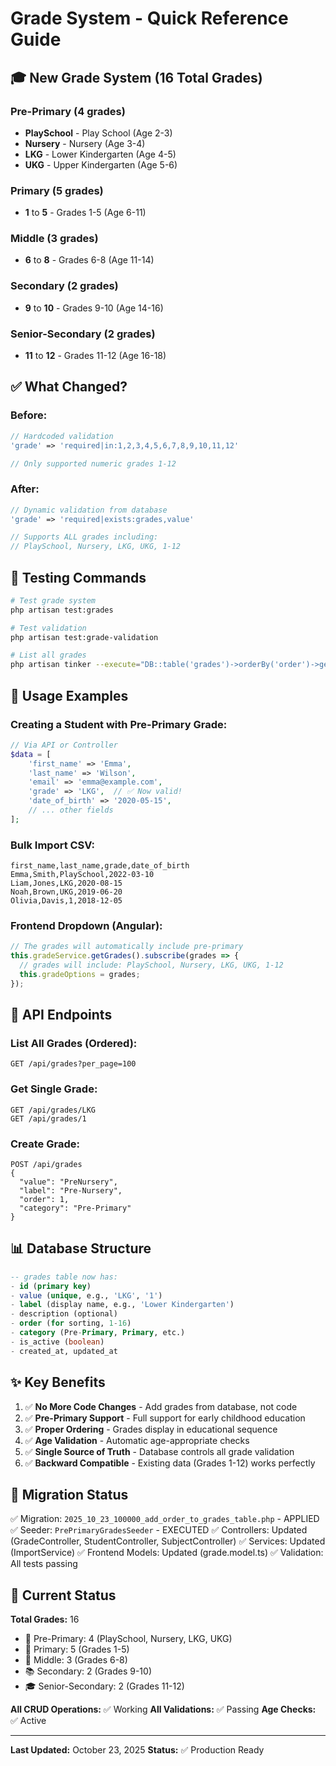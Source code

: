 # Grade System - Quick Reference Guide

## 🎓 New Grade System (16 Total Grades)

### Pre-Primary (4 grades)
- **PlaySchool** - Play School (Age 2-3)
- **Nursery** - Nursery (Age 3-4)
- **LKG** - Lower Kindergarten (Age 4-5)
- **UKG** - Upper Kindergarten (Age 5-6)

### Primary (5 grades)
- **1** to **5** - Grades 1-5 (Age 6-11)

### Middle (3 grades)
- **6** to **8** - Grades 6-8 (Age 11-14)

### Secondary (2 grades)
- **9** to **10** - Grades 9-10 (Age 14-16)

### Senior-Secondary (2 grades)
- **11** to **12** - Grades 11-12 (Age 16-18)

## ✅ What Changed?

### Before:
```php
// Hardcoded validation
'grade' => 'required|in:1,2,3,4,5,6,7,8,9,10,11,12'

// Only supported numeric grades 1-12
```

### After:
```php
// Dynamic validation from database
'grade' => 'required|exists:grades,value'

// Supports ALL grades including:
// PlaySchool, Nursery, LKG, UKG, 1-12
```

## 🧪 Testing Commands

```bash
# Test grade system
php artisan test:grades

# Test validation
php artisan test:grade-validation

# List all grades
php artisan tinker --execute="DB::table('grades')->orderBy('order')->get(['value','label','category'])"
```

## 📝 Usage Examples

### Creating a Student with Pre-Primary Grade:
```php
// Via API or Controller
$data = [
    'first_name' => 'Emma',
    'last_name' => 'Wilson',
    'email' => 'emma@example.com',
    'grade' => 'LKG',  // ✅ Now valid!
    'date_of_birth' => '2020-05-15',
    // ... other fields
];
```

### Bulk Import CSV:
```csv
first_name,last_name,grade,date_of_birth
Emma,Smith,PlaySchool,2022-03-10
Liam,Jones,LKG,2020-08-15
Noah,Brown,UKG,2019-06-20
Olivia,Davis,1,2018-12-05
```

### Frontend Dropdown (Angular):
```typescript
// The grades will automatically include pre-primary
this.gradeService.getGrades().subscribe(grades => {
  // grades will include: PlaySchool, Nursery, LKG, UKG, 1-12
  this.gradeOptions = grades;
});
```

## 🔄 API Endpoints

### List All Grades (Ordered):
```
GET /api/grades?per_page=100
```

### Get Single Grade:
```
GET /api/grades/LKG
GET /api/grades/1
```

### Create Grade:
```
POST /api/grades
{
  "value": "PreNursery",
  "label": "Pre-Nursery",
  "order": 1,
  "category": "Pre-Primary"
}
```

## 📊 Database Structure

```sql
-- grades table now has:
- id (primary key)
- value (unique, e.g., 'LKG', '1')
- label (display name, e.g., 'Lower Kindergarten')
- description (optional)
- order (for sorting, 1-16)
- category (Pre-Primary, Primary, etc.)
- is_active (boolean)
- created_at, updated_at
```

## ✨ Key Benefits

1. ✅ **No More Code Changes** - Add grades from database, not code
2. ✅ **Pre-Primary Support** - Full support for early childhood education
3. ✅ **Proper Ordering** - Grades display in educational sequence
4. ✅ **Age Validation** - Automatic age-appropriate checks
5. ✅ **Single Source of Truth** - Database controls all grade validation
6. ✅ **Backward Compatible** - Existing data (Grades 1-12) works perfectly

## 🚀 Migration Status

✅ Migration: `2025_10_23_100000_add_order_to_grades_table.php` - APPLIED
✅ Seeder: `PrePrimaryGradesSeeder` - EXECUTED
✅ Controllers: Updated (GradeController, StudentController, SubjectController)
✅ Services: Updated (ImportService)
✅ Frontend Models: Updated (grade.model.ts)
✅ Validation: All tests passing

## 🎯 Current Status

**Total Grades:** 16
- 🧸 Pre-Primary: 4 (PlaySchool, Nursery, LKG, UKG)
- 📖 Primary: 5 (Grades 1-5)
- 🏫 Middle: 3 (Grades 6-8)
- 📚 Secondary: 2 (Grades 9-10)
- 🎓 Senior-Secondary: 2 (Grades 11-12)

**All CRUD Operations:** ✅ Working
**All Validations:** ✅ Passing
**Age Checks:** ✅ Active

---

**Last Updated:** October 23, 2025
**Status:** ✅ Production Ready

